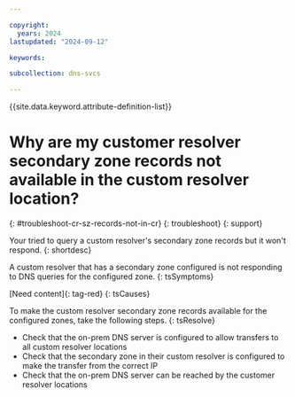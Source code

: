 ```yaml
---

copyright:
  years: 2024
lastupdated: "2024-09-12"

keywords:

subcollection: dns-svcs

---
```


{{site.data.keyword.attribute-definition-list}}

# Why are my customer resolver secondary zone records not available in the custom resolver location?
{: #troubleshoot-cr-sz-records-not-in-cr}
{: troubleshoot}
{: support}

Your tried to query a custom resolver's secondary zone records but it won't respond.
{: shortdesc}

A custom resolver that has a secondary zone configured is not responding to DNS queries for the configured zone.
{: tsSymptoms}

[Need content]{: tag-red}
{: tsCauses}

To make the custom resolver secondary zone records available for the configured zones, take the following steps.
{: tsResolve}

* Check that the on-prem DNS server is configured to allow transfers to all custom resolver locations
* Check that the secondary zone in their custom resolver is configured to make the transfer from the correct IP
* Check that the on-prem DNS server can be reached by the customer resolver locations
